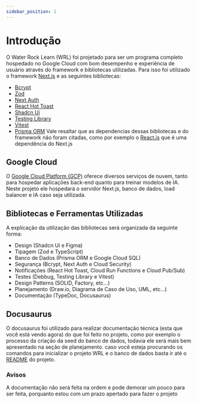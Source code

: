 ```yaml
---
sidebar_position: 1
---
```


# Introdução

O Water Rock Learn (WRL) foi projetado para ser um programa completo hospedado no Google Cloud com bom desempenho e experiência de usuário através do framework e bibliotecas utilizadas. Para isso foi utilizado o framework [Next.js](https://nextjs.org/) e as seguintes bibliotecas:
- [Bcrypt](https://github.com/kelektiv/node.bcrypt.js)
- [Zod](https://zod.dev/)
- [Next Auth](https://next-auth.js.org/)
- [React Hot Toast](https://react-hot-toast.com/)
- [Shadcn Ui](https://ui.shadcn.com/)
- [Testing Library](https://testing-library.com/)
- [Vitest](https://vitest.dev/)
- [Prisma ORM](https://www.prisma.io/orm)
Vale resaltar que as dependencias dessas bibliotecas e do framework não foram citadas, como por exemplo o [React.js](https://pt-br.legacy.reactjs.org/) que é uma dependência do Next.js

## Google Cloud

O [Google Cloud Platform (GCP)](https://cloud.google.com) oferece diversos serviços de nuvem, tanto para hospedar aplicações back-end quanto para treinar modelos de IA.
Neste projeto ele hospedará o servidor Next.js, banco de dados, load balancer e IA caso seja utilizada.

## Bibliotecas e Ferramentas Utilizadas

A explicação da utilização das bibliotecas será organizada da seguinte forma:
- Design (Shadcn Ui e Figma)
- Tipagem (Zod e TypeScript)
- Banco de Dados (Prisma ORM e Google Cloud SQL)
- Segurança (Bcrypt, Next Auth e Cloud Security)
- Notificações (React Hot Toast, Cloud Run Functions e Cloud Pub/Sub)
- Testes (Debbug, Testing Library e Vitest)
- Design Patterns (SOLID, Factory, etc...)
- Planejamento (Draw.io, Diagrama de Caso de Uso, UML, etc...)
- Documentação (TypeDoc, Docusaurus)

## Docusaurus

O docusaurus foi utilizado para realizar documentação técnica (esta que você está vendo agora) do que foi feito no projeto, como por exemplo o processo da criação da seed do banco de dados, todavia ele será mais bem apresentado na seção de planejamento. caso você esteja procurando os comandos para inicializar o projeto WRL e o banco de dados basta ir até o [README]("./devo/colocar/o/link/aqui/depois") do projeto.

### Avisos

A documentação não será feita na ordem e pode demorar um pouco para ser feita, porquanto estou com um prazo apertado para fazer o projeto